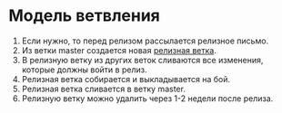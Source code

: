 # Модель ветвления

1. Если нужно, то перед релизом рассылается релизное письмо.
2. Из ветки master создается новая [релизная ветка](branch%20names.md).
3. В релизную ветку из других веток сливаются все изменения, которые должны войти в релиз.
4. Релизная ветка собирается и выкладывается на бой.
5. Релизная ветка сливается в ветку master.
6. Релизную ветку можно удалить через 1-2 недели после релиза.